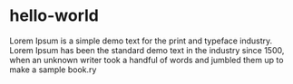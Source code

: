 # hello-world
Lorem Ipsum is a simple demo text for the print and typeface industry. Lorem Ipsum has been the standard demo text in the industry since 1500, when an unknown writer took a handful of words and jumbled them up to make a sample book.ry
